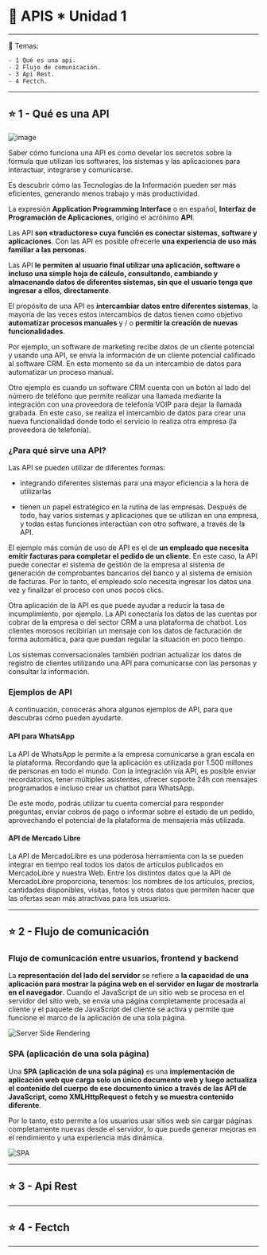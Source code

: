 # :star2: APIS * Unidad 1

---

:book: Temas:

```
- 1 Qué es una api.
- 2 Flujo de comunicación.
- 3 Api Rest.
- 4 Fectch.
```

---

## :star:  1 - Qué es una API

![image](https://user-images.githubusercontent.com/72580574/196041831-a4792195-d952-4699-abe1-897ca12ef7d1.png)


Saber cómo funciona una API es como develar los secretos sobre la fórmula que utilizan los softwares, los sistemas y las aplicaciones para interactuar, integrarse y comunicarse.

Es descubrir cómo las Tecnologías de la Información pueden ser más eficientes, generando menos trabajo y más productividad.

La expresión **Application Programming Interface** o en español, **Interfaz de Programación de Aplicaciones**, originó el acrónimo **API**.

Las API **son «traductores» cuya función es conectar sistemas, software y aplicaciones**. Con las API es posible ofrecerle **una experiencia de uso más familiar a las personas**.

Las API **le permiten al usuario final utilizar una aplicación, software o incluso una simple hoja de cálculo, consultando, cambiando y almacenando datos de diferentes sistemas, sin que el usuario tenga que ingresar a ellos, directamente**.

El propósito de una API es **intercambiar datos entre diferentes sistemas**, la mayoría de las veces estos intercambios de datos tienen como objetivo **automatizar procesos manuales** y / o **permitir la creación de nuevas funcionalidades**.

Por ejemplo, un software de marketing recibe datos de un cliente potencial y usando una API, se envía la información de un cliente potencial calificado al software CRM. En este momento se da un intercambio de datos para automatizar un proceso manual.

Otro ejemplo es cuando un software CRM cuenta con un botón al lado del número de teléfono que permite realizar una llamada mediante la integración con una proveedora de telefonía VOIP para dejar la llamada grabada. En este caso, se realiza el intercambio de datos para crear una nueva funcionalidad donde todo el servicio lo realiza otra empresa (la proveedora de telefonía).


###  ¿Para qué sirve una API?

Las API se pueden utilizar de diferentes formas: 

- integrando diferentes sistemas para una mayor eficiencia a la hora de utilizarlas

-  tienen un papel estratégico en la rutina de las empresas. Después de todo, hay varios sistemas y aplicaciones que se utilizan en una empresa, y todas estas funciones interactúan con otro software, a través de la API.

El ejemplo más común de uso de API es el de **un empleado que necesita emitir facturas para completar el pedido de un cliente**. En este caso, la API puede conectar el sistema de gestión de la empresa al sistema de generación de comprobantes bancarios del banco y al sistema de emisión de facturas. Por lo tanto, el empleado solo necesita ingresar los datos una vez y finalizar el proceso con unos pocos clics.

Otra aplicación de la API es que puede ayudar a reducir la tasa de incumplimiento, por ejemplo. La API conectaría los datos de las cuentas por cobrar de la empresa o del sector CRM a una plataforma de chatbot. Los clientes morosos recibirían un mensaje con los datos de facturación de forma automática, para que puedan regular la situación en poco tiempo.

Los sistemas conversacionales también podrían actualizar los datos de registro de clientes utilizando una API para comunicarse con las personas y consultar la información.

### Ejemplos de API

A continuación, conocerás ahora algunos ejemplos de API, para que descubras cómo pueden ayudarte.

#### API para WhatsApp

La API de WhatsApp le permite a la empresa comunicarse a gran escala en la plataforma. Recordando que la aplicación es utilizada por 1.500 millones de personas en todo el mundo. Con la integración vía API, es posible enviar recordatorios, tener múltiples asistentes, ofrecer soporte 24h con mensajes programados e incluso crear un chatbot para WhatsApp.

De este modo, podrás utilizar tu cuenta comercial para responder preguntas, enviar cobros de pago o informar sobre el estado de un pedido, aprovechando el potencial de la plataforma de mensajería más utilizada.

#### API de Mercado Libre

La API de MercadoLibre es una poderosa herramienta con la se pueden integrar en tiempo real todos los datos de artículos publicados en MercadoLibre y nuestra Web. Entre los distintos datos que la API de MercadoLibre proporciona, tenemos: los nombres de los artículos, precios, cantidades disponibles, visitas, fotos y otros datos que permiten hacer que las ofertas sean más atractivas para los usuarios.


---

## :star: 2  - Flujo de comunicación

### Flujo de comunicación entre usuarios, frontend y backend

La **representación del lado del servidor** se refiere a **la capacidad de una aplicación para mostrar la página web en el servidor en lugar de mostrarla en el navegador**. Cuando el JavaScript de un sitio web se procesa en el servidor del sitio web, se envía una página completamente procesada al cliente y el paquete de JavaScript del cliente se activa y permite que funcione el marco de la aplicación de una sola página.

![Server Side Rendering](https://user-images.githubusercontent.com/72580574/196042120-ca60ed3d-875e-4bab-afc6-34bd47bd801d.png)


### SPA (aplicación de una sola página)

Una **SPA (aplicación de una sola página)** es una **implementación de aplicación web que carga solo un único documento web y luego actualiza el contenido del cuerpo de ese documento único a través de las API de JavaScript, como XMLHttpRequest o fetch y se muestra contenido diferente**.

Por lo tanto, esto permite a los usuarios usar sitios web sin cargar páginas completamente nuevas desde el servidor, lo que puede generar mejoras en el rendimiento y una experiencia más dinámica.

![SPA](https://user-images.githubusercontent.com/72580574/196042231-c6fa02f1-cf25-43dc-9279-7f8cf4c53bb5.png)

---

## :star: 3 - Api Rest

---

## :star: 4 - Fectch

---
